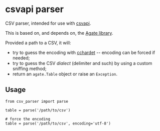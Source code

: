# csvapi parser

CSV parser, intended for use with [csvapi](https://github.com/opendatateam/csvapi).

This is based on, and depends on, the [Agate library](https://agate.readthedocs.io).

Provided a path to a CSV, it will:
- try to guess the encoding with [cchardet](https://github.com/PyYoshi/cChardet) -- encoding can be forced if needed;
- try to guess the CSV _dialect_ (delimiter and such) by using a custom sniffing method;
- return an `agate.Table` object or raise an `Exception`.

## Usage

```
from csv_parser import parse

table = parse('/path/to/csv')

# force the encoding
table = parse('/path/to/csv', encoding='utf-8')
```

